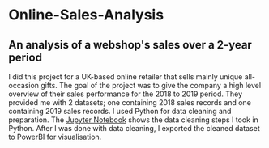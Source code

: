 # Online-Sales-Analysis
## An analysis of a webshop's sales over a 2-year period   
I did this project for a UK-based online retailer that sells mainly unique all-occasion gifts. The goal of the project was to give the company a high level overview of their sales performance for the 2018 to 2019 period. They provided me with 2 datasets; one containing 2018 sales records and one containing 2019 sales records. I used Python for data cleaning and preparation. The [Jupyter Notebook](https://github.com/OgeAno/Online-Sales-Analysis/blob/07d4bada736bb6b7c5b999f1785c78149b0fd039/Online_Sales_Analysis.ipynb) shows the data cleaning steps I took in Python.
After I was done with data cleaning, I exported the cleaned dataset to PowerBI for visualisation.
